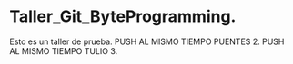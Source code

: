 # Taller_Git_ByteProgramming.
Esto es un taller de prueba.
PUSH AL MISMO TIEMPO PUENTES 2.
PUSH AL MISMO TIEMPO TULIO 3.
